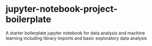 # jupyter-notebook-project-boilerplate
A starter boilerplate jupyter notebook for data analysis and machine learning including library imports and basic exploratory data analysis

